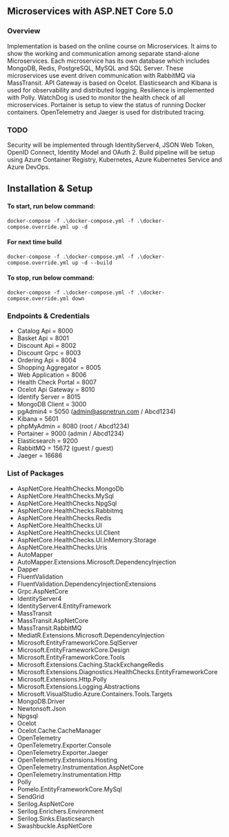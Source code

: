 ## Microservices with ASP.NET Core 5.0
### Overview
Implementation is based on the online course on Microservices. It aims to show the working and communication among separate stand-alone Microservices. Each microservice has its own database which includes MongoDB, Redis, PostgreSQL, MySQL and SQL Server. These microservices use event driven communication with RabbitMQ via MassTransit. API Gateway is based on Ocelot. Elasticsearch and Kibana is used for observability and distributed logging. Resilience is implemented with Polly. WatchDog is used to monitor the health check of all microservices. Portainer is setup to view the status of running Docker containers. OpenTelemetry and Jaeger is used for distributed tracing.

### TODO
Security will be implemented through IdentityServer4, JSON Web Token, OpenID Connect, Identity Model and OAuth 2.
Build pipeline will be setup using Azure Container Registry, Kubernetes, Azure Kubernetes Service and Azure DevOps.

## Installation & Setup
#### To start, run below command:
```
docker-compose -f .\docker-compose.yml -f .\docker-compose.override.yml up -d
```
#### For next time build 
```
docker-compose -f .\docker-compose.yml -f .\docker-compose.override.yml up -d --build
```
#### To stop, run below command:
```
docker-compose -f .\docker-compose.yml -f .\docker-compose.override.yml down
```

### Endpoints & Credentials
- Catalog Api = 8000
- Basket Api = 8001
- Discount Api = 8002
- Discount Grpc = 8003
- Ordering Api = 8004
- Shopping Aggregator = 8005
- Web Application = 8006
- Health Check Portal = 8007
- Ocelot Api Gateway = 8010
- Identify Server = 8015
- MongoDB Client = 3000
- pgAdmin4 = 5050 (admin@aspnetrun.com / Abcd1234)
- Kibana = 5601
- phpMyAdmin = 8080 (root / Abcd1234)
- Portainer = 9000 (admin / Abcd1234)
- Elasticsearch = 9200
- RabbitMQ = 15672 (guest / guest)
- Jaeger = 16686

### List of Packages
- AspNetCore.HealthChecks.MongoDb
- AspNetCore.HealthChecks.MySql
- AspNetCore.HealthChecks.NpgSql
- AspNetCore.HealthChecks.Rabbitmq
- AspNetCore.HealthChecks.Redis
- AspNetCore.HealthChecks.UI
- AspNetCore.HealthChecks.UI.Client
- AspNetCore.HealthChecks.UI.InMemory.Storage
- AspNetCore.HealthChecks.Uris
- AutoMapper
- AutoMapper.Extensions.Microsoft.DependencyInjection
- Dapper
- FluentValidation
- FluentValidation.DependencyInjectionExtensions
- Grpc.AspNetCore
- IdentityServer4
- IdentityServer4.EntityFramework
- MassTransit
- MassTransit.AspNetCore
- MassTransit.RabbitMQ
- MediatR.Extensions.Microsoft.DependencyInjection
- Microsoft.EntityFrameworkCore.SqlServer
- Microsoft.EntityFrameworkCore.Design
- Microsoft.EntityFrameworkCore.Tools
- Microsoft.Extensions.Caching.StackExchangeRedis
- Microsoft.Extensions.Diagnostics.HealthChecks.EntityFrameworkCore
- Microsoft.Extensions.Http.Polly
- Microsoft.Extensions.Logging.Abstractions
- Microsoft.VisualStudio.Azure.Containers.Tools.Targets
- MongoDB.Driver
- Newtonsoft.Json
- Npgsql
- Ocelot
- Ocelot.Cache.CacheManager
- OpenTelemetry
- OpenTelemetry.Exporter.Console
- OpenTelemetry.Exporter.Jaeger
- OpenTelemetry.Extensions.Hosting
- OpenTelemetry.Instrumentation.AspNetCore
- OpenTelemetry.Instrumentation.Http
- Polly
- Pomelo.EntityFrameworkCore.MySql
- SendGrid
- Serilog.AspNetCore
- Serilog.Enrichers.Environment
- Serilog.Sinks.Elasticsearch
- Swashbuckle.AspNetCore
